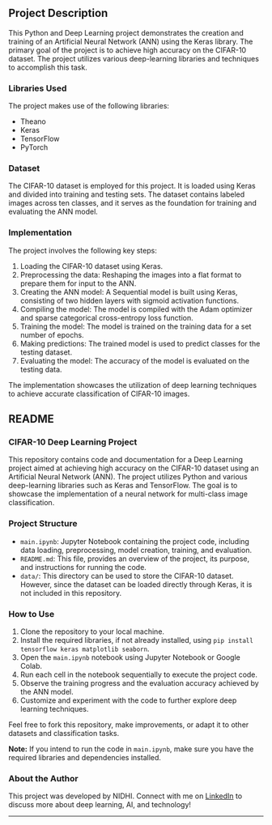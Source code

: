 ## Project Description

This Python and Deep Learning project demonstrates the creation and training of an Artificial Neural Network (ANN) using the Keras library. The primary goal of the project is to achieve high accuracy on the CIFAR-10 dataset. The project utilizes various deep-learning libraries and techniques to accomplish this task.

### Libraries Used

The project makes use of the following libraries:

- Theano
- Keras
- TensorFlow
- PyTorch

### Dataset

The CIFAR-10 dataset is employed for this project. It is loaded using Keras and divided into training and testing sets. The dataset contains labeled images across ten classes, and it serves as the foundation for training and evaluating the ANN model.

### Implementation

The project involves the following key steps:

1. Loading the CIFAR-10 dataset using Keras.
2. Preprocessing the data: Reshaping the images into a flat format to prepare them for input to the ANN.
3. Creating the ANN model: A Sequential model is built using Keras, consisting of two hidden layers with sigmoid activation functions.
4. Compiling the model: The model is compiled with the Adam optimizer and sparse categorical cross-entropy loss function.
5. Training the model: The model is trained on the training data for a set number of epochs.
6. Making predictions: The trained model is used to predict classes for the testing dataset.
7. Evaluating the model: The accuracy of the model is evaluated on the testing data.

The implementation showcases the utilization of deep learning techniques to achieve accurate classification of CIFAR-10 images.

## README

### CIFAR-10 Deep Learning Project

This repository contains code and documentation for a Deep Learning project aimed at achieving high accuracy on the CIFAR-10 dataset using an Artificial Neural Network (ANN). The project utilizes Python and various deep-learning libraries such as Keras and TensorFlow. The goal is to showcase the implementation of a neural network for multi-class image classification.

### Project Structure

- `main.ipynb`: Jupyter Notebook containing the project code, including data loading, preprocessing, model creation, training, and evaluation.
- `README.md`: This file, provides an overview of the project, its purpose, and instructions for running the code.
- `data/`: This directory can be used to store the CIFAR-10 dataset. However, since the dataset can be loaded directly through Keras, it is not included in this repository.
  
### How to Use

1. Clone the repository to your local machine.
2. Install the required libraries, if not already installed, using `pip install tensorflow keras matplotlib seaborn`.
3. Open the `main.ipynb` notebook using Jupyter Notebook or Google Colab.
4. Run each cell in the notebook sequentially to execute the project code.
5. Observe the training progress and the evaluation accuracy achieved by the ANN model.
6. Customize and experiment with the code to further explore deep learning techniques.

Feel free to fork this repository, make improvements, or adapt it to other datasets and classification tasks.

**Note:** If you intend to run the code in `main.ipynb`, make sure you have the required libraries and dependencies installed.

### About the Author

This project was developed by NIDHI. Connect with me on [LinkedIn]([https://www.linkedin.com/in/your-profile/](https://www.linkedin.com/in/nidhi-y-0007a5221/)) to discuss more about deep learning, AI, and technology!

---
